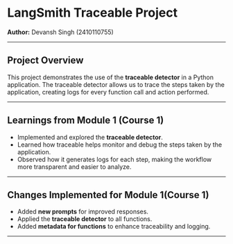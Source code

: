 # LangSmith Traceable Project

**Author:** Devansh Singh (2410110755)

---

## Project Overview
This project demonstrates the use of the **traceable detector** in a Python application. The traceable detector allows us to trace the steps taken by the application, creating logs for every function call and action performed.

---

## Learnings from Module 1 (Course 1)
- Implemented and explored the **traceable detector**.  
- Learned how traceable helps monitor and debug the steps taken by the application.  
- Observed how it generates logs for each step, making the workflow more transparent and easier to analyze.

---

## Changes Implemented for Module 1(Course 1)
- Added **new prompts** for improved responses.  
- Applied the **traceable detector** to all functions.  
- Added **metadata for functions** to enhance traceability and logging.

---
